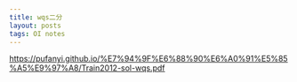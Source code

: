 ```yaml
---
title: wqs二分
layout: posts
tags: OI notes
---
```


https://pufanyi.github.io/%E7%94%9F%E6%88%90%E6%A0%91%E5%85%A5%E9%97%A8/Train2012-sol-wqs.pdf

